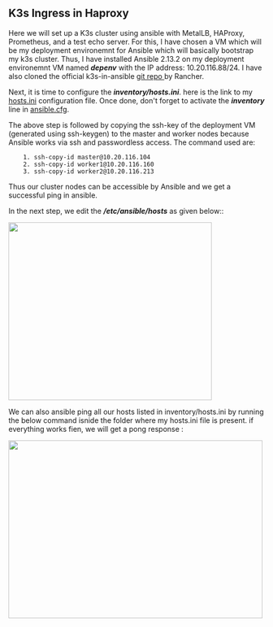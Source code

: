 ## K3s Ingress in Haproxy

Here we will set up a K3s cluster using ansible with MetalLB, HAProxy, Prometheus, and a test echo server. For this, I have chosen a VM which will be my deployment environemnt for Ansible which will basically bootstrap my k3s cluster.
Thus, I have installed Ansible 2.13.2 on my deployment environemnt VM named ***depenv*** with the IP address: 10.20.116.88/24. I have also cloned the official k3s-in-ansible <a href="https://github.com/k3s-io/k3s-ansible">git repo </a> by Rancher.

Next, it is time to configure the ***inventory/hosts.ini***. here is the link to my <a href="https://github.com/dikshita-git/RP_Ingress_security-IPv4_and_IPv6/blob/main/Codes/K3s/Basic/K3s-Ingress/Haproxy/inventory/sample/hosts.ini">hosts.ini</a> configuration file. Once done, don't forget to activate the ***inventory*** line in <a href="https://github.com/dikshita-git/RP_Ingress_security-IPv4_and_IPv6/blob/main/Codes/K3s/Basic/K3s-Ingress/Haproxy/ansible.cfg">ansible.cfg</a>.

The above step is followed by copying the ssh-key of the deployment VM (generated using ssh-keygen) to the master and worker nodes because Ansible works via ssh and passwordless access. The command used are:

        1. ssh-copy-id master@10.20.116.104
        2. ssh-copy-id worker1@10.20.116.160
        3. ssh-copy-id worker2@10.20.116.213

Thus our cluster nodes can be accessible by Ansible and we get a successful ping in ansible. 

In the next step, we edit the ***/etc/ansible/hosts*** as given below::

<img src="https://github.com/dikshita-git/RP_Ingress_security-IPv4_and_IPv6/blob/main/Wiki-page-images/10.PNG" width="400" height="350">

We can also ansible ping all our hosts listed in inventory/hosts.ini by running the below command isnide the folder where my hosts.ini file is present. if everything works fien, we will get a pong response :

<img src="https://github.com/dikshita-git/RP_Ingress_security-IPv4_and_IPv6/blob/main/Wiki-page-images/11.PNG" width="500" height="350">

